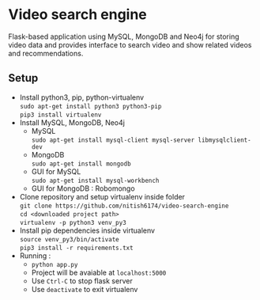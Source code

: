 # Video search engine

Flask-based application using MySQL, MongoDB and Neo4j for storing video data and provides interface to search video and show related videos and recommendations.

## Setup

* Install python3, pip, python-virtualenv  
  ```sudo apt-get install python3 python3-pip```  
  ```pip3 install virtualenv```  
* Install MySQL, MongoDB, Neo4j  
  - MySQL    
    ```sudo apt-get install mysql-client mysql-server libmysqlclient-dev```  
  - MongoDB  
    ```sudo apt-get install mongodb```  
  - GUI for MySQL  
    ```sudo apt-get install mysql-workbench```  
  - GUI for MongoDB : Robomongo  
* Clone repository and setup virtualenv inside folder  
  ```git clone https://github.com/nitish6174/video-search-engine```  
  ```cd <downloaded project path>```  
  ```virtualenv -p python3 venv_py3```  
* Install pip dependencies inside virtualenv  
  ```source venv_py3/bin/activate```  
  ```pip3 install -r requirements.txt```  
* Running :  
  - ```python app.py```  
  - Project will be avaiable at ```localhost:5000```  
  - Use ```Ctrl-C``` to stop flask server  
  - Use ```deactivate``` to exit virtualenv  
